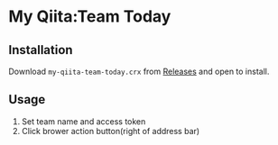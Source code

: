My Qiita:Team Today
===

Installation
---
Download `my-qiita-team-today.crx` from [Releases](https://github.com/mizoguche/my-qiita-team-today/releases) and open to install.

Usage
---
1. Set team name and access token
2. Click brower action button(right of address bar)

